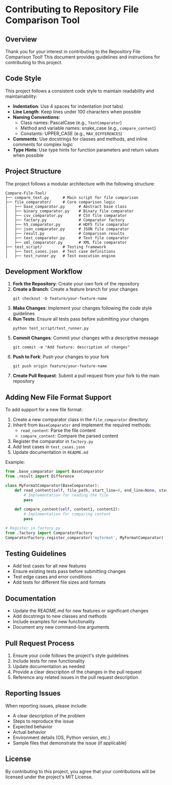 # Contributing to Repository File Comparison Tool

## Overview

Thank you for your interest in contributing to the Repository File Comparison Tool! This document provides guidelines and instructions for contributing to this project.

## Code Style

This project follows a consistent code style to maintain readability and maintainability:

- **Indentation**: Use 4 spaces for indentation (not tabs)
- **Line Length**: Keep lines under 100 characters when possible
- **Naming Conventions**:
  - Class names: PascalCase (e.g., `TextComparator`)
  - Method and variable names: snake_case (e.g., `compare_content`)
  - Constants: UPPER_CASE (e.g., `MAX_DIFFERENCES`)
- **Comments**: Use docstrings for classes and methods, and inline comments for complex logic
- **Type Hints**: Use type hints for function parameters and return values when possible

## Project Structure

The project follows a modular architecture with the following structure:

```
Compare-File-Tool/
├── compare_text.py      # Main script for file comparison
├── file_comparator/     # Core comparison logic
│   ├── base_comparator.py      # Abstract base class
│   ├── binary_comparator.py    # Binary file comparator
│   ├── csv_comparator.py       # CSV file comparator
│   ├── factory.py              # Comparator factory
│   ├── h5_comparator.py        # HDF5 file comparator
│   ├── json_comparator.py      # JSON file comparator
│   ├── result.py               # Comparison results
│   ├── text_comparator.py      # Text file comparator
│   ├── xml_comparator.py       # XML file comparator
├── test_script/         # Testing framework
│   ├── test_cases.json  # Test case definitions
│   ├── test_runner.py   # Test execution engine
```

## Development Workflow

1. **Fork the Repository**: Create your own fork of the repository
2. **Create a Branch**: Create a feature branch for your changes
   ```
   git checkout -b feature/your-feature-name
   ```
3. **Make Changes**: Implement your changes following the code style guidelines
4. **Run Tests**: Ensure all tests pass before submitting your changes
   ```
   python test_script/test_runner.py
   ```
5. **Commit Changes**: Commit your changes with a descriptive message
   ```
   git commit -m "Add feature: description of changes"
   ```
6. **Push to Fork**: Push your changes to your fork
   ```
   git push origin feature/your-feature-name
   ```
7. **Create Pull Request**: Submit a pull request from your fork to the main repository

## Adding New File Format Support

To add support for a new file format:

1. Create a new comparator class in the `file_comparator` directory
2. Inherit from `BaseComparator` and implement the required methods:
   - `read_content`: Parse the file content
   - `compare_content`: Compare the parsed content
3. Register the comparator in `factory.py`
4. Add test cases in `test_cases.json`
5. Update documentation in `README.md`

Example:

```python
from .base_comparator import BaseComparator
from .result import Difference

class MyFormatComparator(BaseComparator):
    def read_content(self, file_path, start_line=0, end_line=None, start_column=0, end_column=None):
        # Implementation for reading the file
        pass
        
    def compare_content(self, content1, content2):
        # Implementation for comparing content
        pass

# Register in factory.py
from .factory import ComparatorFactory
ComparatorFactory.register_comparator('myformat', MyFormatComparator)
```

## Testing Guidelines

- Add test cases for all new features
- Ensure existing tests pass before submitting changes
- Test edge cases and error conditions
- Add tests for different file sizes and formats

## Documentation

- Update the README.md for new features or significant changes
- Add docstrings to new classes and methods
- Include examples for new functionality
- Document any new command-line arguments

## Pull Request Process

1. Ensure your code follows the project's style guidelines
2. Include tests for new functionality
3. Update documentation as needed
4. Provide a clear description of the changes in the pull request
5. Reference any related issues in the pull request description

## Reporting Issues

When reporting issues, please include:

- A clear description of the problem
- Steps to reproduce the issue
- Expected behavior
- Actual behavior
- Environment details (OS, Python version, etc.)
- Sample files that demonstrate the issue (if applicable)

## License

By contributing to this project, you agree that your contributions will be licensed under the project's MIT License. 